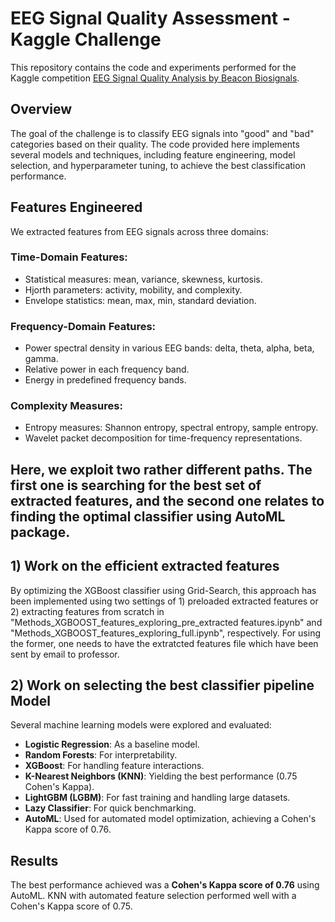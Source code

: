 # EEG Signal Quality Assessment - Kaggle Challenge

This repository contains the code and experiments performed for the Kaggle competition [EEG Signal Quality Analysis by Beacon Biosignals](https://www.kaggle.com/competitions/eeg-signal-quality-analysis-by-beacon-biosignals/overview).

## Overview

The goal of the challenge is to classify EEG signals into "good" and "bad" categories based on their quality. The code provided here implements several models and techniques, including feature engineering, model selection, and hyperparameter tuning, to achieve the best classification performance.

## Features Engineered

We extracted features from EEG signals across three domains:

### Time-Domain Features:
- Statistical measures: mean, variance, skewness, kurtosis.
- Hjorth parameters: activity, mobility, and complexity.
- Envelope statistics: mean, max, min, standard deviation.

### Frequency-Domain Features:
- Power spectral density in various EEG bands: delta, theta, alpha, beta, gamma.
- Relative power in each frequency band.
- Energy in predefined frequency bands.

### Complexity Measures:
- Entropy measures: Shannon entropy, spectral entropy, sample entropy.
- Wavelet packet decomposition for time-frequency representations.

## Here, we exploit two rather different paths. The first one is searching for the best set of extracted features, and the second one relates to finding the optimal classifier using AutoML package. 

## 1) Work on the efficient extracted features

By optimizing the XGBoost classifier using Grid-Search, this approach has been implemented using two settings of 1) preloaded extracted features or 2) extracting features from scratch in "Methods_XGBOOST_features_exploring_pre_extracted features.ipynb" and "Methods_XGBOOST_features_exploring_full.ipynb", respectively. For using the former, one needs to have the extratcted features file which have been sent by email to professor.

## 2) Work on selecting the best classifier pipeline Model

Several machine learning models were explored and evaluated:
- **Logistic Regression**: As a baseline model.
- **Random Forests**: For interpretability.
- **XGBoost**: For handling feature interactions.
- **K-Nearest Neighbors (KNN)**: Yielding the best performance (0.75 Cohen's Kappa).
- **LightGBM (LGBM)**: For fast training and handling large datasets.
- **Lazy Classifier**: For quick benchmarking.
- **AutoML**: Used for automated model optimization, achieving a Cohen's Kappa score of 0.76.

## Results

The best performance achieved was a **Cohen's Kappa score of 0.76** using AutoML. KNN with automated feature selection performed well with a Cohen's Kappa score of 0.75.
